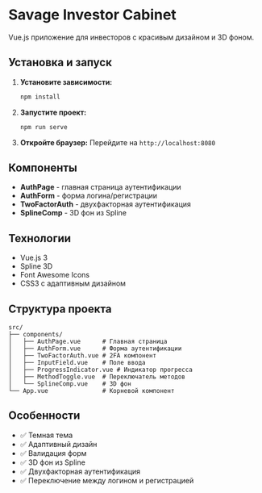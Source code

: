 # Savage Investor Cabinet

Vue.js приложение для инвесторов с красивым дизайном и 3D фоном.

## Установка и запуск

1. **Установите зависимости:**
   ```bash
   npm install
   ```

2. **Запустите проект:**
   ```bash
   npm run serve
   ```

3. **Откройте браузер:**
   Перейдите на `http://localhost:8080`

## Компоненты

- **AuthPage** - главная страница аутентификации
- **AuthForm** - форма логина/регистрации
- **TwoFactorAuth** - двухфакторная аутентификация
- **SplineComp** - 3D фон из Spline

## Технологии

- Vue.js 3
- Spline 3D
- Font Awesome Icons
- CSS3 с адаптивным дизайном

## Структура проекта

```
src/
├── components/
│   ├── AuthPage.vue      # Главная страница
│   ├── AuthForm.vue      # Форма аутентификации
│   ├── TwoFactorAuth.vue # 2FA компонент
│   ├── InputField.vue    # Поле ввода
│   ├── ProgressIndicator.vue # Индикатор прогресса
│   ├── MethodToggle.vue  # Переключатель методов
│   └── SplineComp.vue    # 3D фон
└── App.vue               # Корневой компонент
```

## Особенности

- ✅ Темная тема
- ✅ Адаптивный дизайн
- ✅ Валидация форм
- ✅ 3D фон из Spline
- ✅ Двухфакторная аутентификация
- ✅ Переключение между логином и регистрацией
